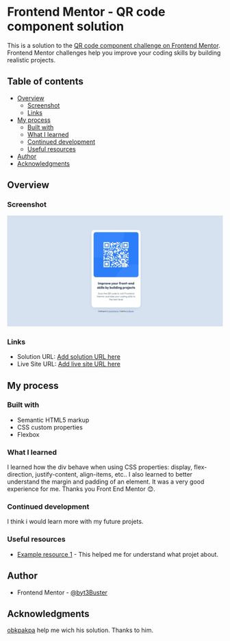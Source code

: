 # Frontend Mentor - QR code component solution

This is a solution to the [QR code component challenge on Frontend Mentor](https://www.frontendmentor.io/challenges/qr-code-component-iux_sIO_H). Frontend Mentor challenges help you improve your coding skills by building realistic projects. 

## Table of contents

- [Overview](#overview)
  - [Screenshot](#screenshot)
  - [Links](#links)
- [My process](#my-process)
  - [Built with](#built-with)
  - [What I learned](#what-i-learned)
  - [Continued development](#continued-development)
  - [Useful resources](#useful-resources)
- [Author](#author)
- [Acknowledgments](#acknowledgments)

## Overview

### Screenshot

![ScreenShot](./screenshot.jpeg)

### Links

- Solution URL: [Add solution URL here](https://your-solution-url.com)
- Live Site URL: [Add live site URL here](https://your-live-site-url.com)

## My process

### Built with

- Semantic HTML5 markup
- CSS custom properties
- Flexbox

### What I learned
I learned how the div behave when using CSS properties: display, flex-direction, justify-content, align-items, etc.. I also learned to better understand the margin and padding of an element. It was a very good experience for me. Thanks you Front End Mentor 😊.

### Continued development

I think i would learn more with my future projets.

### Useful resources

- [Example resource 1](https://www.frontendmentor.io/solutions/qr-component-using-basic-html-and-css-FmBeYjwRzG) - This helped me for understand what projet about.

## Author

- Frontend Mentor - [@byt3Buster](https://www.frontendmentor.io/profile/byt3Buster)

## Acknowledgments
[obkpakpa](https://www.frontendmentor.io/profile/obkpakpa) help me wich his solution. Thanks to him.
